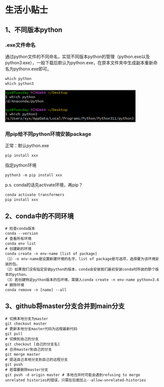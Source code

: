 # 生活小贴士
## 1、不同版本python
### .exe文件命名
通过python文件的不同命名，实现不同版本python的管理（python.exe以及python3.exe），一般下载后默认为python.exe，在原本文件夹中生成副本重新命名为pythonx.exe即可。
```
which python
which python3
```
![alt text](image.png)

### 用pip给不同python环境安装package
正常：默认python.exe
```
pip install xxx
```
指定python环境
```
python3 -m pip install xxx
``````

p.s. conda的话先activate环境，再pip？
```
conda activate transformers
pip install xxx
```

## 2、conda中的不同环境

```
# 检查conda版本
conda --version
# 查看所有环境
conda env list
# 创建新的环境
conda create -n env-name [list of package]
（1）-n env-name是设置新建环境的名字，list of package是可选项，选择要为该环境安装的包。
（2）如果我们没有指定安装python的版本，conda会安装我们最初安装conda时所装的那个版本的python。
（3）若创建特定python版本的包环境，需键入conda create -n env-name python=3.6
# 删除环境
conda remove -n [name] --all
```

## 3、github将master分支合并到main分支
```
# 切换本地分支为master
git checkout master
# 更新本地分支master代码为远程最新代码
git pull  
# 切换到自己的分支
git checkout [自己的分支名]  
# 合并master到自己的分支
git merge master  
# 提送自己本地分支到自己的远程分支
git push
# 若需要删除master分支
git push -d origin master # 本地合并时可能会遇到refusing to merge unrelated histories的错误，只需在后面加上--allow-unrelated-histories
```





